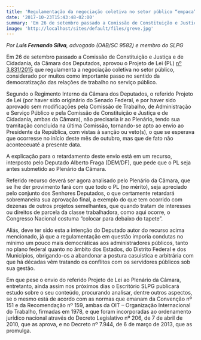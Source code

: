```yaml
---
title: 'Regulamentação da negociação coletiva no setor público “empaca” na Câmara dos Deputados'
date: '2017-10-23T15:43:48-02:00'
summary: 'Em 26 de setembro passado a Comissão de Constituição e Justiça e de Cidadania, da Câmara dos Deputados, aprovou o Projeto de Lei (PL) nº 3.831/2015 que regulamenta a negociação coletiva no setor público, considerado por muitos como importante passo no sentido da democratização das relações de trabalho no serviço público.'
image: 'http://localhost/sites/default/files/greve.jpg'
---
```


_Por **Luís Fernando Silva**, advogado (OAB/SC 9582) e membro do SLPG_

Em 26 de setembro passado a Comissão de Constituição e Justiça e de Cidadania, da Câmara dos Deputados, aprovou o Projeto de Lei (PL) [nº 3.831/2015](http://www.camara.gov.br/sileg/integras/1519541.pdf) que regulamenta a negociação coletiva no setor público, considerado por muitos como importante passo no sentido da democratização das relações de trabalho no serviço público.

Segundo o Regimento Interno da Câmara dos Deputados, o referido Projeto de Lei (por haver sido originário do Senado Federal, e por haver sido aprovado sem modificações pela Comissão de Trabalho, de Administração e Serviço Público e pela Comissão de Constituição e Justiça e de Cidadania, ambas da Câmara), não precisaria ir ao Plenário, tendo sua tramitação concluída na última Comissão, tornando-se apto ao envio ao Presidente da República, com vistas à sanção ou veto(s), o que se esperava que ocorresse no início deste mês de outubro, mas que de fato não aconteceuaté a presente data.

A explicação para o retardamento deste envio está em um recurso, interposto pelo Deputado Alberto Fraga (DEM/DF), que pede que o PL seja antes submetido ao Plenário da Câmara.

Referido recurso deverá ser agora analisado pelo Plenário da Câmara, que se lhe der provimento fará com que todo o PL (no mérito), seja apreciado pelo conjunto dos Senhores Deputados, o que certamente retardará sobremaneira sua aprovação final, a exemplo do que tem ocorrido com dezenas de outros projetos semelhantes, que quando tratam de interesses ou direitos de parcela da classe trabalhadora, como aqui ocorre, o Congresso Nacional costuma “colocar para debaixo do tapete”.

Aliás, deve ter sido esta a intenção do Deputado autor do recurso acima mencionado, já que a regulamentação em questão imporia condutas no mínimo um pouco mais democráticas aos administradores públicos, tanto no plano federal quanto no âmbito dos Estados, do Distrito Federal e dos Municípios, obrigando-os a abandonar a postura casuística e arbitrária com que há décadas vêm tratando os conflitos com os servidores públicos sob sua gestão.

Em que pese o envio do referido Projeto de Lei ao Plenário da Câmara, entretanto, ainda assim nos próximos dias o Escritório SLPG publicará estudo sobre o seu conteúdo, procurando analisar, dentre outros aspectos, se o mesmo está de acordo com as normas que emanam da Convenção nº 151 e da Recomendação nº 159, ambas da OIT – Organização Internacional do Trabalho, firmadas em 1978, e que foram incorporadas ao ordenamento jurídico nacional através do Decreto Legislativo nº 206, de 7 de abril de 2010, que as aprova, e no Decreto nº 7.944, de 6 de março de 2013, que as promulga.
